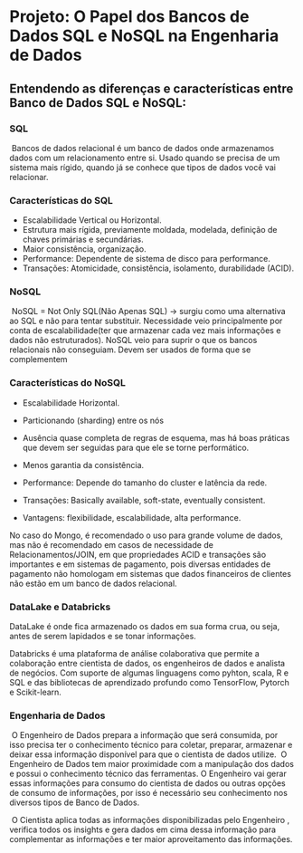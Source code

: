 # Projeto: O Papel dos Bancos de Dados SQL e NoSQL na Engenharia de Dados



## Entendendo as diferenças e características entre Banco de Dados SQL e NoSQL:



### SQL

​	Bancos de dados relacional é um banco de dados onde armazenamos dados com um relacionamento entre si. Usado quando se precisa de um sistema mais rígido, quando já se conhece que tipos de dados você vai relacionar.

### Características do SQL

- Escalabilidade Vertical ou Horizontal.
- Estrutura mais rígida, previamente moldada, modelada, definição de chaves primárias e secundárias.
- Maior consistência, organização.
- Performance: Dependente de sistema de disco para performance.
- Transações: Atomicidade, consistência, isolamento, durabilidade (ACID).

### NoSQL

​  NoSQL = Not Only SQL(Não Apenas SQL) → surgiu como uma alternativa ao SQL e não para tentar substituir. Necessidade veio principalmente por conta de escalabilidade(ter que armazenar cada vez mais informações e dados não estruturados). NoSQL veio para suprir o que os bancos relacionais não conseguiam. Devem ser usados de forma que se complementem

### Características do NoSQL

- Escalabilidade Horizontal.

- Particionando (sharding) entre os nós

- Ausência quase completa de regras de esquema, mas há boas práticas que devem ser seguidas para que ele se torne performático.

- Menos garantia da consistência.

- Performance: Depende do tamanho do cluster e latência da rede.

- Transações: Basically available, soft-state, eventually consistent.

- Vantagens: flexibilidade, escalabilidade, alta performance.

  

No caso do Mongo, é recomendado o uso para grande volume de dados, mas não é recomendado em casos de necessidade de Relacionamentos/JOIN, em que propriedades ACID e transações são importantes e em sistemas de pagamento, pois diversas entidades de pagamento não homologam em sistemas que dados financeiros de clientes não estão em um banco de dados relacional.

### DataLake e Databricks

DataLake é onde fica armazenado os dados em sua forma crua, ou seja, antes de serem lapidados e se tonar informações.

Databricks é uma plataforma de análise colaborativa que permite a colaboração entre cientista de dados, os engenheiros de dados e analista de negócios. Com suporte de algumas linguagens como pyhton, scala, R e SQL e das bibliotecas de aprendizado profundo como TensorFlow, Pytorch e Scikit-learn.

### Engenharia de Dados

​	O Engenheiro de Dados prepara a informação que será consumida, por isso precisa ter o conhecimento técnico para coletar, preparar, armazenar e deixar essa informação disponível para que o cientista de dados utilize.
​	O Engenheiro de Dados tem maior proximidade com a manipulação dos dados e possui o conhecimento técnico das ferramentas.
​	O Engenheiro vai gerar essas informações para consumo do cientista de dados ou outras opções de consumo de informações, por isso é necessário seu conhecimento nos diversos tipos de Banco de Dados.

​	O Cientista aplica todas as informações disponibilizadas pelo Engenheiro , verifica todos os insights  e gera dados em cima dessa informação para complementar as informações e ter maior aproveitamento das informações.

